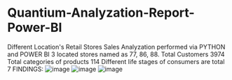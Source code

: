 # Quantium-Analyzation-Report-Power-BI
Different Location's Retail Stores Sales Analyzation performed via PYTHON and POWER BI
3 located stores named as 77, 86, 88.
Total Customers  3974
Total categories of products 114
Different life stages of consumers are total 7
FINDINGS:
![image](https://user-images.githubusercontent.com/100975167/226203406-200f50aa-3575-4568-8f77-72016a182b0d.png)
![image](https://user-images.githubusercontent.com/100975167/226203782-34e57348-ec71-4203-999d-7370a5fe36e2.png)
![image](https://user-images.githubusercontent.com/100975167/226203813-e3658b08-7464-47b9-a78a-851a2046f0b3.png)
